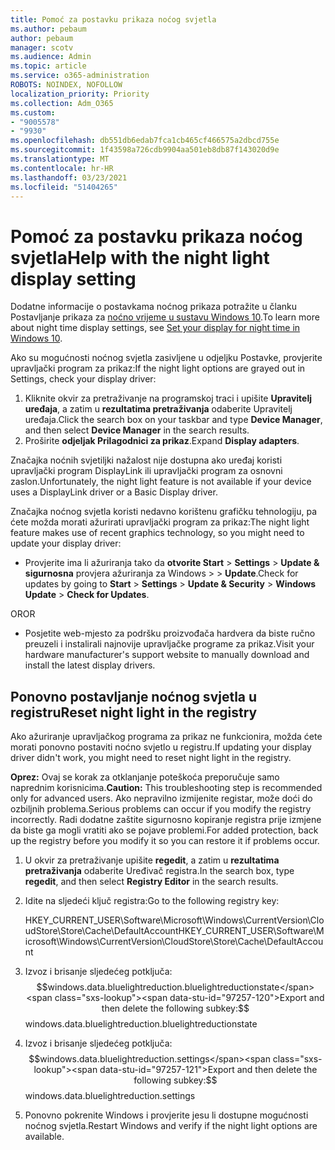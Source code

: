 ```yaml
---
title: Pomoć za postavku prikaza noćog svjetla
ms.author: pebaum
author: pebaum
manager: scotv
ms.audience: Admin
ms.topic: article
ms.service: o365-administration
ROBOTS: NOINDEX, NOFOLLOW
localization_priority: Priority
ms.collection: Adm_O365
ms.custom:
- "9005578"
- "9930"
ms.openlocfilehash: db551db6edab7fca1cb465cf466575a2dbcd755e
ms.sourcegitcommit: 1f43598a726cdb9904aa501eb8db87f143020d9e
ms.translationtype: MT
ms.contentlocale: hr-HR
ms.lasthandoff: 03/23/2021
ms.locfileid: "51404265"
---
```

# <a name="help-with-the-night-light-display-setting"></a><span data-ttu-id="97257-102">Pomoć za postavku prikaza noćog svjetla</span><span class="sxs-lookup"><span data-stu-id="97257-102">Help with the night light display setting</span></span>

<span data-ttu-id="97257-103">Dodatne informacije o postavkama noćnog prikaza potražite u članku Postavljanje prikaza za [noćno vrijeme u sustavu Windows 10](https://support.microsoft.com/windows/set-your-display-for-night-time-in-windows-10-18fe903a-e0a1-8326-4c68-fd23d7aaf136).</span><span class="sxs-lookup"><span data-stu-id="97257-103">To learn more about night time display settings, see [Set your display for night time in Windows 10](https://support.microsoft.com/windows/set-your-display-for-night-time-in-windows-10-18fe903a-e0a1-8326-4c68-fd23d7aaf136).</span></span>

<span data-ttu-id="97257-104">Ako su mogućnosti noćnog svjetla zasivljene u odjeljku Postavke, provjerite upravljački program za prikaz:</span><span class="sxs-lookup"><span data-stu-id="97257-104">If the night light options are grayed out in Settings, check your display driver:</span></span> 

1. <span data-ttu-id="97257-105">Kliknite okvir za pretraživanje na programskoj traci i upišite **Upravitelj uređaja**, a zatim u **rezultatima pretraživanja** odaberite Upravitelj uređaja.</span><span class="sxs-lookup"><span data-stu-id="97257-105">Click the search box on your taskbar and type **Device Manager**, and then select **Device Manager** in the search results.</span></span>
1. <span data-ttu-id="97257-106">Proširite **odjeljak Prilagodnici za prikaz**.</span><span class="sxs-lookup"><span data-stu-id="97257-106">Expand **Display adapters**.</span></span> 

<span data-ttu-id="97257-107">Značajka noćnih svjetiljki nažalost nije dostupna ako uređaj koristi upravljački program DisplayLink ili upravljački program za osnovni zaslon.</span><span class="sxs-lookup"><span data-stu-id="97257-107">Unfortunately, the night light feature is not available if your device uses a DisplayLink driver or a Basic Display driver.</span></span>

<span data-ttu-id="97257-108">Značajka noćnog svjetla koristi nedavno korištenu grafičku tehnologiju, pa ćete možda morati ažurirati upravljački program za prikaz:</span><span class="sxs-lookup"><span data-stu-id="97257-108">The night light feature makes use of recent graphics technology, so you might need to update your display driver:</span></span>  

- <span data-ttu-id="97257-109">Provjerite ima li ažuriranja tako da **otvorite Start**  >  **Settings**  >  **Update & sigurnosna** provjera ažuriranja za Windows  >    >  **Update**.</span><span class="sxs-lookup"><span data-stu-id="97257-109">Check for updates by going to **Start** > **Settings** > **Update & Security** > **Windows Update** > **Check for Updates**.</span></span>  

<span data-ttu-id="97257-110">OR</span><span class="sxs-lookup"><span data-stu-id="97257-110">OR</span></span>

- <span data-ttu-id="97257-111">Posjetite web-mjesto za podršku proizvođača hardvera da biste ručno preuzeli i instalirali najnovije upravljačke programe za prikaz.</span><span class="sxs-lookup"><span data-stu-id="97257-111">Visit your hardware manufacturer's support website to manually download and install the latest display drivers.</span></span>

## <a name="reset-night-light-in-the-registry"></a><span data-ttu-id="97257-112">Ponovno postavljanje noćnog svjetla u registru</span><span class="sxs-lookup"><span data-stu-id="97257-112">Reset night light in the registry</span></span>

<span data-ttu-id="97257-113">Ako ažuriranje upravljačkog programa za prikaz ne funkcionira, možda ćete morati ponovno postaviti noćno svjetlo u registru.</span><span class="sxs-lookup"><span data-stu-id="97257-113">If updating your display driver didn't work, you might need to reset night light in the registry.</span></span>  

<span data-ttu-id="97257-114">**Oprez:** Ovaj se korak za otklanjanje poteškoća preporučuje samo naprednim korisnicima.</span><span class="sxs-lookup"><span data-stu-id="97257-114">**Caution:** This troubleshooting step is recommended only for advanced users.</span></span> <span data-ttu-id="97257-115">Ako nepravilno izmijenite registar, može doći do ozbiljnih problema.</span><span class="sxs-lookup"><span data-stu-id="97257-115">Serious problems can occur if you modify the registry incorrectly.</span></span> <span data-ttu-id="97257-116">Radi dodatne zaštite sigurnosno kopiranje registra prije izmjene da biste ga mogli vratiti ako se pojave problemi.</span><span class="sxs-lookup"><span data-stu-id="97257-116">For added protection, back up the registry before you modify it so  you can restore it if problems occur.</span></span>

1. <span data-ttu-id="97257-117">U okvir za pretraživanje upišite **regedit**, a zatim u **rezultatima pretraživanja** odaberite Uređivač registra.</span><span class="sxs-lookup"><span data-stu-id="97257-117">In the search box, type **regedit**, and then select **Registry Editor** in the search results.</span></span>

1. <span data-ttu-id="97257-118">Idite na sljedeći ključ registra:</span><span class="sxs-lookup"><span data-stu-id="97257-118">Go to the following registry key:</span></span> 

    <span data-ttu-id="97257-119">HKEY_CURRENT_USER\Software\Microsoft\Windows\CurrentVersion\CloudStore\Store\Cache\DefaultAccount</span><span class="sxs-lookup"><span data-stu-id="97257-119">HKEY_CURRENT_USER\Software\Microsoft\Windows\CurrentVersion\CloudStore\Store\Cache\DefaultAccount</span></span>

1. <span data-ttu-id="97257-120">Izvoz i brisanje sljedećeg potključa:$$windows.data.bluelightreduction.bluelightreductionstate</span><span class="sxs-lookup"><span data-stu-id="97257-120">Export and then delete the following subkey:$$windows.data.bluelightreduction.bluelightreductionstate</span></span>

1. <span data-ttu-id="97257-121">Izvoz i brisanje sljedećeg potključa:$$windows.data.bluelightreduction.settings</span><span class="sxs-lookup"><span data-stu-id="97257-121">Export and then delete the following subkey:$$windows.data.bluelightreduction.settings</span></span>

1. <span data-ttu-id="97257-122">Ponovno pokrenite Windows i provjerite jesu li dostupne mogućnosti noćnog svjetla.</span><span class="sxs-lookup"><span data-stu-id="97257-122">Restart Windows and verify if the night light options are available.</span></span>



